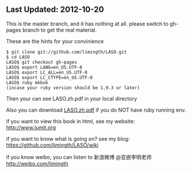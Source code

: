 ## Last Updated: 2012-10-20

This is the master branch, and it has nothing at all. 
please switch to gh-pages branch to get the real material.

These are the hints for your convinience

	$ git clone git://github.com/limingth/LASO.git
	$ cd LASO
	LASO$ git checkout gh-pages
	LASO$ export LANG=en_US.UTF-8
	LASO$ export LC_ALL=en_US.UTF-8
	LASO$ export LC_CTYPE=en_US.UTF-8
	LASO$ ruby mkbok 
	(incase your ruby version should be 1.9.3 or later)


Then your can see LASO.zh.pdf in your local directory 

Also you can download [LASO.zh.pdf](http://repo.or.cz/w/mkbok.git/blob_plain/HEAD:/limingth_LASO.zh.pdf) if you do NOT have ruby running env.

if you want to view this book in html, see my website:  
http://www.lumit.org

if you want to know what is going on?  see my blog:  
https://github.com/limingth/LASO/wiki

if you know weibo, you can listen to 新浪微博 @亚嵌李明老师  
http://weibo.com/limingth

